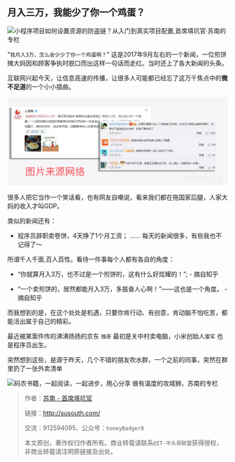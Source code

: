 ## 月入三万，我能少了你一个鸡蛋？


![小程序项目如何设置资源的防盗链？从入门到真实项目配置,首席填坑官∙苏南的专栏](https://honeybadger8.github.io/blog/other/_banner/banner08.png "小程序项目如何设置资源的防盗链？")

“`我月入3万，怎么会少少了你一个鸡蛋啊？`” 这是2017年9月左右的一个新闻，一位煎饼摊大妈因和顾客争执时脱口而出这样一句话而走红。当时还上了各大新闻的头条。

互联网兴起今天，让信息高速的传播，让很多人可能都已经忘了这万千焦点中的**微不足道**的一个小小插曲。

![宝剑锋从磨砺出，梅花香自苦寒来，做有温度的攻城狮!](./_images/egg01.png)

很多人把它当作一个笑话看，也有网友自嘲说，看来我们都在拖国家后腿，人家大妈的收入才叫GDP。

类似的新闻还有：
+ 程序员辞职卖卷饼，4天挣了1个月工资；
…… 每天的新闻很多，有些我也不记得了～

所谓千人千面,百人百性。看待一件事每个人都有各自的角度：

+ “你就算月入3万，也不过是一个煎饼的，这有什么好炫耀的！”; - 摘自知乎

+ “一个卖煎饼的，居然都能月入3万，多振奋人心啊！”——这也是一个角度。 - 摘自知乎

而我想到的是，在这个处处是机遇，只要你肯行动、有创意，肯动脑不怕吃苦，都能活出属于自己的精彩。

最近被某案件传的沸沸扬扬的京东 `强哥` 最初是关中村卖电脑，小米创始人`雷军` 也是程序员出生。

突然想到这些，是源于昨天，几个不错的朋友吹水群，一个之前的同事，突然在群里扔了一张外卖清单




![码农书籍，一起阅读，一起进步，用心分享 做有温度的攻城狮，苏南的专栏](https://user-images.githubusercontent.com/18324563/48411012-45a16980-e77b-11e8-96a8-ac116f76559f.png "码农书籍，一起阅读，一起进步")

> 作者：[苏南 - 首席填坑官](http://susouth.com/ "@IT·平头哥联盟-首席填坑官")
>
> 链接：http://susouth.com/
> 
> 交流：912594095、公众号：`honeyBadger8`
>
> 本文原创，著作权归作者所有。商业转载请联系`@IT·平头哥联盟`获得授权，非商业转载请注明原链接及出处。 
